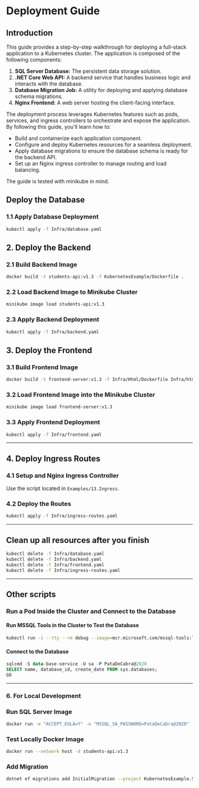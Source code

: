# Deployment Guide

## Introduction

This guide provides a step-by-step walkthrough for deploying a full-stack application to a Kubernetes cluster. The application is composed of the following components:

1. **SQL Server Database:** The persistent data storage solution.
2. **.NET Core Web API:** A backend service that handles business logic and interacts with the database.
3. **Database Migration Job:** A utility for deploying and applying database schema migrations.
4. **Nginx Frontend:** A web server hosting the client-facing interface.

The deployment process leverages Kubernetes features such as pods, services, and ingress controllers to orchestrate and expose the application. By following this guide, you'll learn how to:

* Build and containerize each application component.
* Configure and deploy Kubernetes resources for a seamless deployment.
* Apply database migrations to ensure the database schema is ready for the backend API.
* Set up an Nginx ingress controller to manage routing and load balancing.

The guide is tested with minikube in mind. 

## Deploy the Database

### 1.1 Apply Database Deployment
```bash
kubectl apply -f Infra/database.yaml
```

## 2. Deploy the Backend

### 2.1 Build Backend Image
```bash
docker build -t students-api:v1.3 -f KubernetesExample/Dockerfile .
```

### 2.2 Load Backend Image to Minikube Cluster
```bash
minikube image load students-api:v1.3
```

### 2.3 Apply Backend Deployment
```bash
kubectl apply -f Infra/backend.yaml
```

## 3. Deploy the Frontend

### 3.1 Build Frontend Image
```bash
docker build -t frontend-server:v1.3 -f Infra/Html/Dockerfile Infra/html
```

### 3.2 Load Frontend Image into the Minikube Cluster
```bash
minikube image load frontend-server:v1.3
```

### 3.3 Apply Frontend Deployment
```bash
kubectl apply -f Infra/frontend.yaml
```

---

## 4. Deploy Ingress Routes

### 4.1 Setup and Nginx Ingress Controller
Use the script located in `Examples/13.Ingress`.

### 4.2 Deploy the Routes
```bash
kubectl apply -f Infra/ingress-routes.yaml
```

---

## Clean up all resources after you finish
```bash
kubectl delete -f Infra/database.yaml
kubectl delete -f Infra/backend.yaml
kubectl delete -f Infra/frontend.yaml
kubectl delete -f Infra/ingress-routes.yaml
```

---
## Other scripts

### Run a Pod Inside the Cluster and Connect to the Database

#### Run MSSQL Tools in the Cluster to Test the Database
```bash
kubectl run -i --tty --rm debug --image=mcr.microsoft.com/mssql-tools:latest --restart=Never
```

#### Connect to the Database
```sql
sqlcmd -S data-base-service -U sa -P PataDeCabra@2020
SELECT name, database_id, create_date FROM sys.databases;
GO
```

---

### 6. For Local Development

### Run SQL Server Image
```bash
docker run -e "ACCEPT_EULA=Y" -e "MSSQL_SA_PASSWORD=PataDeCabra@2020" -p 1433:1433 -d mcr.microsoft.com/mssql/server:2022-latest
```

### Test Locally Docker Image
```bash
docker run --network host -d students-api:v1.3
```

### Add Migration
```bash
dotnet ef migrations add InitialMigration --project KubernetesExample.SharedDataStorage  --startup-project KubernetesExample.DbMigratorRunner -c AppDbContext -o Migrations
```
